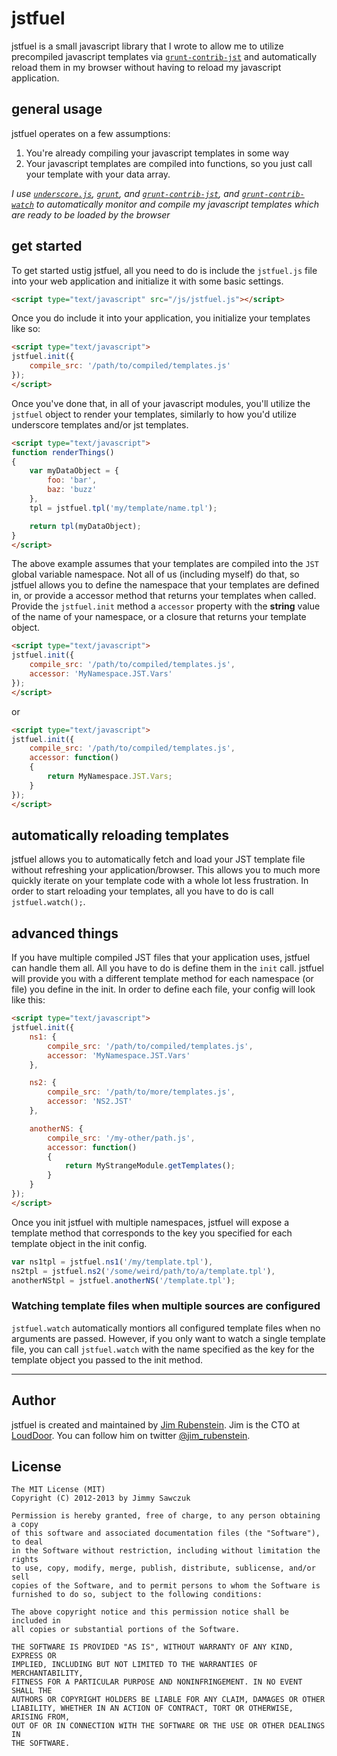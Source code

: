 # jstfuel

jstfuel is a small javascript library that I wrote to allow me to utilize precompiled javascript templates via [`grunt-contrib-jst`](https://github.com/gruntjs/grunt-contrib-jst) and automatically reload them in my browser without having to reload my javascript application.

## general usage

jstfuel operates on a few assumptions:

1. You're already compiling your javascript templates in some way
2. Your javascript templates are compiled into functions, so you just call your template with your data array.

*I use [`underscore.js`](http://underscorejs.org), [`grunt`](http://gruntjs.com), and [`grunt-contrib-jst`](https://github.com/gruntjs/grunt-contrib-jst), and [`grunt-contrib-watch`](https://github.com/gruntjs/grunt-contrib-watch) to automatically monitor and compile my javascript templates which are ready to be loaded by the browser*

## get started

To get started ustig jstfuel, all you need to do is include the `jstfuel.js` file into your web application and initialize it with some basic settings.

```html
<script type="text/javascript" src="/js/jstfuel.js"></script>
```

Once you do include it into your application, you initialize your templates like so:

```html
<script type="text/javascript">
jstfuel.init({
	compile_src: '/path/to/compiled/templates.js'
});
</script>
```

Once you've done that, in all of your javascript modules, you'll utilize the `jstfuel` object to render your templates, similarly to how you'd utilize underscore templates and/or jst templates.

```html
<script type="text/javascript">
function renderThings()
{
	var myDataObject = {
		foo: 'bar',
		baz: 'buzz'
	},
	tpl = jstfuel.tpl('my/template/name.tpl');

	return tpl(myDataObject);
}
</script>
```

The above example assumes that your templates are compiled into the `JST` global variable namespace. Not all of us (including myself) do that, so jstfuel allows you to define the namespace that your templates are defined in, or provide a accessor method that returns your templates when called. Provide the `jstfuel.init` method a `accessor` property with the **string** value of the name of your namespace, or a closure that returns your template object.

```html
<script type="text/javascript">
jstfuel.init({
	compile_src: '/path/to/compiled/templates.js',
	accessor: 'MyNamespace.JST.Vars'
});
</script>
```

or


```html
<script type="text/javascript">
jstfuel.init({
	compile_src: '/path/to/compiled/templates.js',
	accessor: function()
	{
		return MyNamespace.JST.Vars;
	}
});
</script>
```

## automatically reloading templates

jstfuel allows you to automatically fetch and load your JST template file without refreshing your application/browser. This allows you to much more quickly iterate on your template code with a whole lot less frustration. In order to start reloading your templates, all you have to do is call `jstfuel.watch();`.

## advanced things

If you have multiple compiled JST files that your application uses, jstfuel can handle them all. All you have to do is define them in the `init` call. jstfuel will provide you with a different template method for each namespace (or file) you define in the init. In order to define each file, your config will look like this:

```html
<script type="text/javascript">
jstfuel.init({
	ns1: {
		compile_src: '/path/to/compiled/templates.js',
		accessor: 'MyNamespace.JST.Vars'
	},

	ns2: {
		compile_src: '/path/to/more/templates.js',
		accessor: 'NS2.JST'
	},

	anotherNS: {
		compile_src: '/my-other/path.js',
		accessor: function()
		{
			return MyStrangeModule.getTemplates();
		}
	}
});
</script>
```

Once you init jstfuel with multiple namespaces, jstfuel will expose a template method that corresponds to the key you specified for each template object in the init config.

```javascript
var ns1tpl = jstfuel.ns1('/my/template.tpl'),
ns2tpl = jstfuel.ns2('/some/weird/path/to/a/template.tpl'),
anotherNStpl = jstfuel.anotherNS('/template.tpl');
```

### Watching template files when multiple sources are configured

`jstfuel.watch` automatically montiors all configured template files when no arguments are passed. However, if you only want to watch a single template file, you can call `jstfuel.watch` with the name specified as the key for the template object you passed to the init method.

* * *

## Author

jstfuel is created and maintained by [Jim Rubenstein](http://www.github.com/jimrubenstein). Jim is the CTO at [LoudDoor](http://www.louddoor.com). You can follow him on twitter [@jim_rubenstein](http://www.twitter.com/jim_rubenstein).


## License

    The MIT License (MIT)
    Copyright (C) 2012-2013 by Jimmy Sawczuk

    Permission is hereby granted, free of charge, to any person obtaining a copy
    of this software and associated documentation files (the "Software"), to deal
    in the Software without restriction, including without limitation the rights
    to use, copy, modify, merge, publish, distribute, sublicense, and/or sell
    copies of the Software, and to permit persons to whom the Software is
    furnished to do so, subject to the following conditions:

    The above copyright notice and this permission notice shall be included in
    all copies or substantial portions of the Software.

    THE SOFTWARE IS PROVIDED "AS IS", WITHOUT WARRANTY OF ANY KIND, EXPRESS OR
    IMPLIED, INCLUDING BUT NOT LIMITED TO THE WARRANTIES OF MERCHANTABILITY,
    FITNESS FOR A PARTICULAR PURPOSE AND NONINFRINGEMENT. IN NO EVENT SHALL THE
    AUTHORS OR COPYRIGHT HOLDERS BE LIABLE FOR ANY CLAIM, DAMAGES OR OTHER
    LIABILITY, WHETHER IN AN ACTION OF CONTRACT, TORT OR OTHERWISE, ARISING FROM,
    OUT OF OR IN CONNECTION WITH THE SOFTWARE OR THE USE OR OTHER DEALINGS IN
    THE SOFTWARE.
